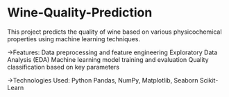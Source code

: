 # Wine-Quality-Prediction

This project predicts the quality of wine based on various physicochemical properties using machine learning techniques.

->Features:
Data preprocessing and feature engineering
Exploratory Data Analysis (EDA)
Machine learning model training and evaluation
Quality classification based on key parameters

->Technologies Used:
Python
Pandas, NumPy, Matplotlib, Seaborn
Scikit-Learn
